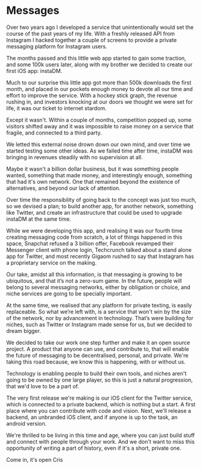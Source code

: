 # Messages

Over two years ago I developed a service that unintentionally would set the course of the past years of my life. With a freshly released API from Instagram I hacked together a couple of screens to provide a private messaging platform for Instagram users.

The months passed and this little web app started to gain some traction, and some 100k users later, along with my brother we decided to create our first iOS app: instaDM.

Much to our surprise this little app got more than 500k downloads the first month, and placed in our pockets enough money to devote all our time and effort to improve the service.  With a hockey stick graph, the revenue rushing in, and investors knocking at our doors we thought we were set for life, it was our ticket to internet stardom.

Except it wasn't. Within a couple of months, competition popped up, some visitors shifted away and it was impossible to raise money on a service that fragile, and connected to a third party.

We letted this external noise drown down our own mind, and over time we started testing some other ideas. As we failed time after time, instaDM was bringing in revenues steadily with no supervision at all.

Maybe it wasn't a billion dollar business, but it was something people wanted, something that made money, and interestingly enough, something that had it's own network. One that remained beyond the existence of alternatives, and beyond our lack of attention.

Over time the responsibility of going back to the concept was just too much, so we devised a plan; to build another app, for another network, something like Twitter, and create an infrastructure that could be used to upgrade instaDM at the same time.

While we were developing this app, and realising it was our fourth time creating messaging code from scratch, a lot of things happened in this space, Snapchat refused a 3 billion offer, Facebook revamped their Messenger client with phone login, Techcrunch talked about a stand alone app for Twitter, and most recently Gigaom rushed to say that Instagram has a proprietary service on the making.

Our take, amidst all this information, is that messaging is growing to be ubiquitous, and that it’s not a zero-sum game. In the future, people will belong to several messaging networks, either by obligation or choice, and niche services are going to be specially important.

At the same time, we realised that any platform for private texting, is easily replaceable. So what we’re left with, is a service that won't win by the size of the network, nor by advancement in technology. That’s were building for niches, such as Twitter or Instagram made sense for us, but we decided to dream bigger.

We decided to take our work one step further and make it an open source project. A product that anyone can use, and contribute to, that will enable the future of messaging to be decentralised, personal, and private. We're taking this road because, we know this is happening, with or without us.

Technology is enabling people to build their own tools, and niches aren't going to be owned by one large player, so this is just a natural progression, that we'd love to be a part of.

The very first release we're making is our iOS client for the Twitter service, which is connected to a private backend, which is nothing but a start. A first  place where you can contribute with code and vision. Next, we'll release a backend, an unbranded iOS client, and if anyone is up to the task, an android version.

We're thrilled to be living in this time and age, where you can just build stuff and connect with people through your work. And we don't want to miss this opportunity of writing a part of history, even if it's a short, private one.

Come in, it's open 
Cris